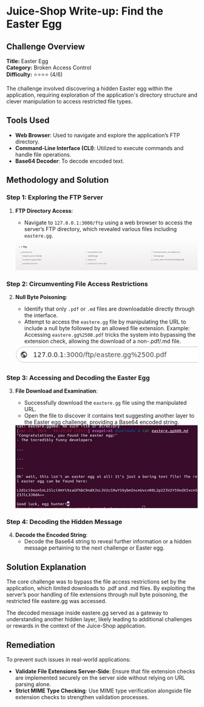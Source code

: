 # Juice-Shop Write-up: Find the Easter Egg

## Challenge Overview

**Title:** Easter Egg\
**Category:** Broken Access Control\
**Difficulty:** ⭐⭐⭐⭐ (4/6)

The challenge involved discovering a hidden Easter egg within the application, requiring exploration of the application's directory structure and clever manipulation to access restricted file types.

## Tools Used

- **Web Browser**: Used to navigate and explore the application’s FTP directory.
- **Command-Line Interface (CLI)**: Utilized to execute commands and handle file operations.
- **Base64 Decoder**: To decode encoded text.

## Methodology and Solution

### Step 1: Exploring the FTP Server

1. **FTP Directory Access**:
   - Navigate to `127.0.0.1:3000/ftp` using a web browser to access the server’s FTP directory, which revealed various files including `eastere.gg`.

   <img src="../assets/difficulty4/easter_egg_1.png" alt="ftp files" width="700px">

### Step 2: Circumventing File Access Restrictions

2. **Null Byte Poisoning**:
   - Identify that only `.pdf` or `.md` files are downloadable directly through the interface.
   - Attempt to access the `eastere.gg` file by manipulating the URL to include a null byte followed by an allowed file extension. Example: Accessing `eastere.gg%2500.pdf` tricks the system into bypassing the extension check, allowing the download of a non-.pdf/.md file.

   <img src="../assets/difficulty4/easter_egg_2.png" alt="extension trick" width="700px">

### Step 3: Accessing and Decoding the Easter Egg

3. **File Download and Examination**:
   - Successfully download the `eastere.gg` file using the manipulated URL.
   - Open the file to discover it contains text suggesting another layer to the Easter egg challenge, providing a Base64 encoded string.

   <img src="../assets/difficulty4/easter_egg_3.png" alt="opened file" width="700px">

### Step 4: Decoding the Hidden Message

4. **Decode the Encoded String**:
   - Decode the Base64 string to reveal further information or a hidden message pertaining to the next challenge or Easter egg.

## Solution Explanation

The core challenge was to bypass the file access restrictions set by the application, which limited downloads to .pdf and .md files. By exploiting the server’s poor handling of file extensions through null byte poisoning, the restricted file eastere.gg was accessed. 

The decoded message inside eastere.gg served as a gateway to understanding another hidden layer, likely leading to additional challenges or rewards in the context of the Juice-Shop application. 

## Remediation

To prevent such issues in real-world applications:
- **Validate File Extensions Server-Side**: Ensure that file extension checks are implemented securely on the server side without relying on URL parsing alone.
- **Strict MIME Type Checking**: Use MIME type verification alongside file extension checks to strengthen validation processes.
